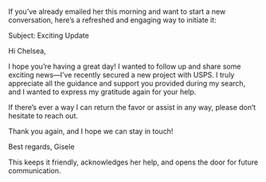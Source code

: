 If you’ve already emailed her this morning and want to start a new conversation, here’s a refreshed and engaging way to initiate it:

Subject: Exciting Update

Hi Chelsea,

I hope you’re having a great day! I wanted to follow up and share some exciting news—I’ve recently secured a new project with USPS. I truly appreciate all the guidance and support you provided during my search, and I wanted to express my gratitude again for your help.

If there’s ever a way I can return the favor or assist in any way, please don’t hesitate to reach out.

Thank you again, and I hope we can stay in touch!

Best regards,
Gisele

This keeps it friendly, acknowledges her help, and opens the door for future communication.